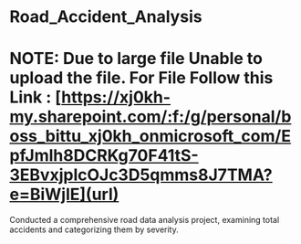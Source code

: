 # Road_Accident_Analysis
# NOTE: Due to large file Unable to upload the file. For File Follow this Link : [https://xj0kh-my.sharepoint.com/:f:/g/personal/boss_bittu_xj0kh_onmicrosoft_com/EpfJmlh8DCRKg70F41tS-3EBvxjplcOJc3D5qmms8J7TMA?e=BiWjlE](url)
Conducted a comprehensive road data analysis project, examining total accidents and categorizing them by severity.
